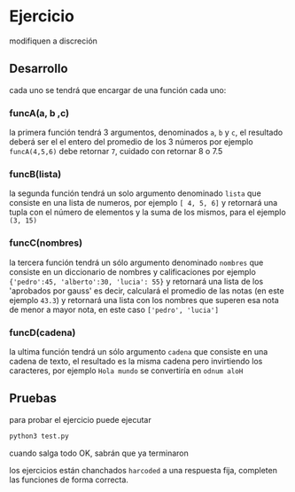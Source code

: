 # Ejercicio

modifiquen a discreción



## Desarrollo

cada uno se tendrá que encargar de una función cada uno:

### funcA(a, b ,c)

la primera función tendrá 3 argumentos, denominados `a`, `b`  y `c`, el resultado deberá ser el el entero del promedio de los 3 números por ejemplo `funcA(4,5,6)` debe retornar `7`, cuidado con retornar 8 o 7.5

### funcB(lista)

la segunda función tendrá un solo argumento denominado `lista` que consiste en una lista de numeros, por ejemplo  `[ 4, 5, 6]`  y retornará una tupla con el número de elementos y la suma de los mismos, para el ejemplo `(3, 15)`

### funcC(nombres)

la tercera función tendrá un sólo argumento denominado `nombres` que consiste en un diccionario de nombres y calificaciones por ejemplo `{'pedro':45, 'alberto':30, 'lucia': 55}` y retornará una lista de los 'aprobados por gauss' es decir, calculará el promedio de las notas (en este ejemplo `43.3`) y retornará una lista con los nombres que superen esa nota de menor a mayor nota, en este caso `['pedro', 'lucia']`

### funcD(cadena)

la ultima función tendrá un sólo argumento `cadena` que consiste en una cadena de texto, el resultado es la misma cadena pero invirtiendo los caracteres, por ejemplo `Hola mundo` se convertiría en `odnum aloH`









## Pruebas

para probar el ejercicio puede ejecutar 



```sh
python3 test.py
```



cuando salga todo OK, sabrán que ya terminaron

los ejercicios están chanchados `harcoded` a una respuesta fija, completen las funciones de forma correcta.